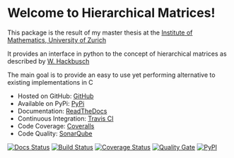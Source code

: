Welcome to Hierarchical Matrices!
=================================

This package is the result of my master thesis at the [Institute of Mathematics, University of Zurich](http://www.math.uzh.ch/index.php?&L=1)

It provides an interface in python to the concept of hierarchical matrices as described by [W. Hackbusch](https://books.google.ch/books?id=LlNECwAAQBAJ)

The main goal is to provide an easy to use yet performing alternative to existing implementations in C

* Hosted on GitHub: [GitHub](https://github.com/maekke97/HierarchicalMatrices)
* Available on PyPi: [PyPi](https://pypi.python.org/pypi/HierMat)
* Documentation: [ReadTheDocs](http://hierarchicalmatrices.readthedocs.io/en/latest)
* Continuous Integration: [Travis CI](https://travis-ci.org/maekke97/HierarchicalMatrices)
* Code Coverage: [Coveralls](https://coveralls.io/github/maekke97/HierarchicalMatrices)
* Code Quality: [SonarQube](https://sonarqube.com/dashboard/index?id=hierarchicalmatrices)

[![Docs Status](https://readthedocs.org/projects/hierarchicalmatrices/badge/)](https://readthedocs.org/projects/hierarchicalmatrices/badge/)
[![Build Status](https://travis-ci.org/maekke97/HierarchicalMatrices.svg?branch=master)](https://travis-ci.org/maekke97/HierarchicalMatrices.svg?branch=master)
[![Coverage Status](https://coveralls.io/repos/github/maekke97/HierarchicalMatrices/badge.svg?branch=master)](https://coveralls.io/github/maekke97/HierarchicalMatrices?branch=master)
[![Quality Gate](https://sonarqube.com/api/badges/gate?key=hierarchicalmatrices)](https://sonarqube.com/dashboard/index?id=hierarchicalmatrices)
[![PyPI](https://img.shields.io/pypi/v/HierMat.svg)](https://pypi.python.org/pypi/HierMat)